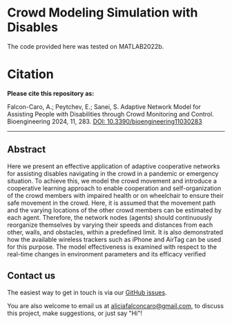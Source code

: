 # Crowd Modeling Simulation with Disables

The code provided here was tested on MATLAB2022b.


# Citation
**Please cite this repository as:**

Falcon-Caro, A.; Peytchev, E.; Sanei, S. Adaptive Network Model for Assisting People with Disabilities through Crowd Monitoring and Control. Bioengineering 2024, 11, 283. [DOI: 10.3390/bioengineering11030283](https://doi.org/10.3390/bioengineering11030283)

---

## Abstract
Here we present an effective application of adaptive cooperative networks for assisting disables navigating in the crowd in a pandemic or emergency situation. To achieve this, we model the crowd movement and introduce a cooperative learning approach to enable cooperation and self-organization of the crowd members with impaired health or on wheelchair to ensure their safe movement in the crowd. Here, it is assumed that the movement path and the varying locations of the other crowd members can be estimated by each agent. Therefore, the network nodes (agents) should continuously reorganize themselves by varying their speeds and distances from each other, walls, and obstacles, within a predefined limit. It is also demonstrated how the available wireless trackers such as iPhone and AirTag can be used for this purpose. The model effectiveness is examined with respect to the real-time changes in environment parameters and its efficacy verified

## Contact us

The easiest way to get in touch is via our [GitHub issues](https://github.com/AliciaFalconCaro/CrowdModelingSimulationWithDisables/issues).

You are also welcome to email us at [aliciafalconcaro@gmail.com](aliciafalconcaro@gmail.com), to discuss this project, make suggestions, or just say "Hi"!
